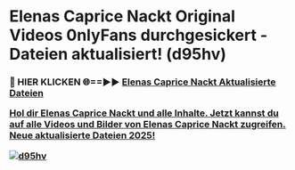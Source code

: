 # Elenas Caprice Nackt Original Videos 0nlyFans durchgesickert - Dateien aktualisiert! (d95hv)

<h3>🔴 HIER KLICKEN 🌐==►► <a href="https://tinyurl.com/h6vf6nb8" rel="nofollow">Elenas Caprice Nackt Aktualisierte Dateien

Hol dir Elenas Caprice Nackt und alle Inhalte. Jetzt kannst du auf alle Videos und Bilder von Elenas Caprice Nackt zugreifen. Neue aktualisierte Dateien 2025!

[![d95hv](https://i.imgur.com/sD4kR3V.gif)](https://tinyurl.com/h6vf6nb8)
